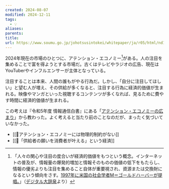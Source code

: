 ```yaml
---
created: 2024-08-07
modified: 2024-12-11
tags:
  - 💡
aliases: 
parents: 
title: 
url: https://www.soumu.go.jp/johotsusintokei/whitepaper/ja/r05/html/nd123110.html
---
```

2024年現在の市場のひとつに、アテンション・エコノミー[^attention]がある。人の注目を集めることで富を得ようとする市場だ。古くはテレビやラジオの広告、現在はYouTuberやインフルエンサーが主体となっている。

[^attention]: 「人々の関心や注目の度合いが経済的価値をもつという概念。インターネットの普及が、情報量の爆発的増加と情報そのものの価値の低下をもたらし、情報の優劣よりも注目を集めること自体が重要視され、資源または交換財になるという傾向をさす。[1997年に米国の社会学者M＝ゴールドハーバーが提唱。](https://firstmonday.org/ojs/index.php/fm/article/view/519/440/)」（[デジタル大辞泉](https://kotobank.jp/word/%E3%82%A2%E3%83%86%E3%83%B3%E3%82%B7%E3%83%A7%E3%83%B3%E3%82%A8%E3%82%B3%E3%83%8E%E3%83%9F%E3%83%BC-2121372#E3.83.87.E3.82.B8.E3.82.BF.E3.83.AB.E5.A4.A7.E8.BE.9E.E6.B3.89)より）

注目することは本来、人間の誰もがやる行為だ。しかし、「自分に注目してほしい」と望む人が増え、その供給が多くなると、注目する行為に経済的価値が生まれる。映像やマンガといった視聴するコンテンツが多くなれば、見るために費やす時間に経済的価値が生まれる。

この考えは『令和5年度 情報通信白書』にある「[アテンション・エコノミーの広まり](https://www.soumu.go.jp/johotsusintokei/whitepaper/ja/r05/html/nd123110.html)」から教わった。よく考えると当たり前のことなのだが、まったく気づいていなかった。

- [[💭アテンション・エコノミーには物理的制約がない]]
- [[💭「供給者の願いを消費者が叶える」という経済]]